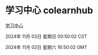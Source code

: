 # 学习中心 colearnhub
[学习中心](http://219.139.197.74:56308/colearnhub/)

2024年 11月 03日 星期日 00:50:02 CST

2024年 11月 02日 星期六 16:50:02 GMT
